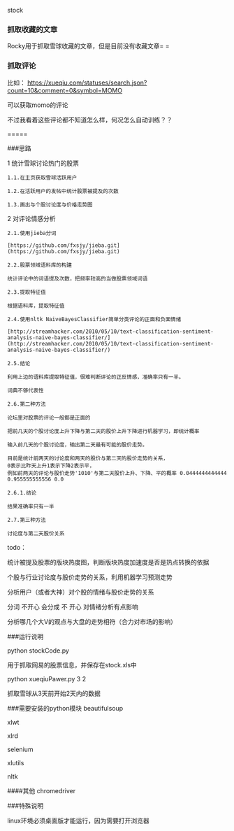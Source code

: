 stock

### 抓取收藏的文章
Rocky用于抓取雪球收藏的文章，但是目前没有收藏文章= =

### 抓取评论
比如：
https://xueqiu.com/statuses/search.json?count=10&comment=0&symbol=MOMO

可以获取momo的评论

不过我看着这些评论都不知道怎么样，何况怎么自动训练？？

=====

###思路

1 统计雪球讨论热门的股票

    1.1.在主页获取雪球活跃用户

    1.2.在活跃用户的发帖中统计股票被提及的次数

    1.3.画出与个股讨论度与价格走势图

2 对评论情感分析

    2.1.使用jieba分词

    [https://github.com/fxsjy/jieba.git](https://github.com/fxsjy/jieba.git)

    2.2.股票领域语料库的构建

    统计评论中的词语提及次数，把频率较高的当做股票领域词语

    2.3.提取特征值

    根据语料库，提取特征值

    2.4.使用nltk NaiveBayesClassifier简单分类评论的正面和负面情绪 

    [http://streamhacker.com/2010/05/10/text-classification-sentiment-analysis-naive-bayes-classifier/](http://streamhacker.com/2010/05/10/text-classification-sentiment-analysis-naive-bayes-classifier/)

    2.5.结论

    利用上边的语料库提取特征值，很难判断评论的正反情感，准确率只有一半。

    词典不够代表性

    2.6.第二种方法

    论坛里对股票的评论一般都是正面的

    把前几天的个股讨论度上升下降与第二天的股价上升下降进行机器学习，即统计概率

    输入前几天的个股讨论度，输出第二天最有可能的股价走势。

    目前是统计前两天的讨论度和两天的股价与第二天的股价走势的关系，
    0表示比昨天上升1表示下降2表示平，
    例如前两天的评论与股价走势'1010'与第二天股价上升、下降、平的概率 0.0444444444444 0.955555555556 0.0

    2.6.1.结论

    结果准确率只有一半

    2.7.第三种方法

    讨论度与第二天股价关系

todo：

统计被提及股票的版块热度图，判断版块热度加速度是否是热点转换的依据

个股与行业讨论度与股价走势的关系，利用机器学习预测走势

分析用户（或者大神）对个股的情绪与股价走势的关系

分词 不开心 会分成 不 开心 对情绪分析有点影响

分析哪几个大V的观点与大盘的走势相符（合力对市场的影响）

###运行说明

python stockCode.py 

用于抓取网易的股票信息，并保存在stock.xls中

python xueqiuPawer.py 3 2

抓取雪球从3天前开始2天内的数据

###需要安装的python模块
beautifulsoup

xlwt

xlrd

selenium

xlutils

nltk

####其他
chromedriver

###特殊说明

linux环境必须桌面版才能运行，因为需要打开浏览器

  


